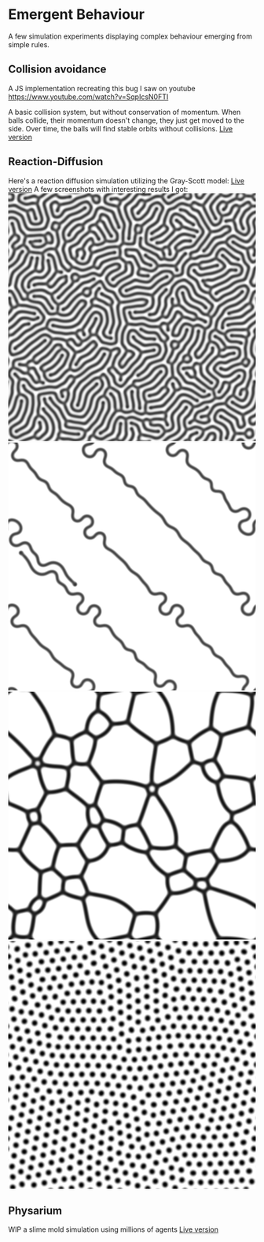 # Emergent Behaviour
A few simulation experiments displaying complex behaviour emerging from simple rules.

## Collision avoidance
A JS implementation recreating this bug I saw on youtube https://www.youtube.com/watch?v=SqpIcsN0FTI

A basic collision system, but without conservation of momentum. When balls collide, their momentum doesn't change, they just get moved to the side. Over time, the balls will find stable orbits without collisions.
[Live version](https://jurasic-park.de/emergent_behaviour/stableOrbits/)

## Reaction-Diffusion
Here's a reaction diffusion simulation utilizing the Gray-Scott model:
[Live version](https://jurasic-park.de/emergent_behaviour/reactionDiffusion/)
A few screenshots with interesting results I got:
![worms preset](reactionDiffusion/images/worms.png)
![highways preset](reactionDiffusion/images/highways.png)
![highways preset](reactionDiffusion/images/bubbles.png)
![mitosis](reactionDiffusion/images/mitosis.png)

## Physarium
WIP a slime mold simulation using millions of agents
[Live version](https://jurasic-park.de/emergent_behaviour/physarium/)
